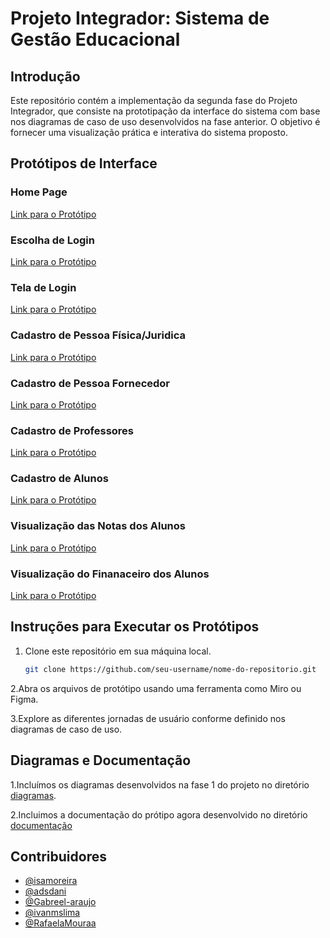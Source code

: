 # Projeto Integrador: Sistema de Gestão Educacional

## Introdução

Este repositório contém a implementação da segunda fase do Projeto Integrador, que consiste na prototipação da interface do sistema com base nos diagramas de caso de uso desenvolvidos na fase anterior. O objetivo é fornecer uma visualização prática e interativa do sistema proposto.

## Protótipos de Interface

### Home Page

[Link para o Protótipo](https://github.com/isamoreira/pti-prototipo/blob/main/Template%201.jpg)

### Escolha de Login

[Link para o Protótipo](https://github.com/isamoreira/pti-prototipo/blob/main/Template%202.jpg)

### Tela de Login

[Link para o Protótipo](https://github.com/isamoreira/pti-prototipo/blob/main/Template%207.jpg)


### Cadastro de Pessoa Física/Juridica

[Link para o Protótipo](https://github.com/isamoreira/pti-prototipo/blob/main/Template%205.jpg)



### Cadastro de Pessoa Fornecedor

[Link para o Protótipo](https://github.com/isamoreira/pti-prototipo/blob/main/Template%206.jpg)


### Cadastro de Professores

[Link para o Protótipo](https://github.com/isamoreira/pti-prototipo/blob/main/Template%204.jpg)


### Cadastro de Alunos

[Link para o Protótipo](https://github.com/isamoreira/pti-prototipo/blob/main/Template%203.jpg)

### Visualização das Notas dos Alunos

[Link para o Protótipo](https://github.com/isamoreira/pti-prototipo/blob/main/Template%2011.jpg)

### Visualização do Finanaceiro dos Alunos

[Link para o Protótipo](https://github.com/isamoreira/pti-prototipo/blob/main/Template%2010.jpg)



## Instruções para Executar os Protótipos

1. Clone este repositório em sua máquina local.
   ```bash
   git clone https://github.com/seu-username/nome-do-repositorio.git
   
2.Abra os arquivos de protótipo usando uma ferramenta como Miro ou Figma.

3.Explore as diferentes jornadas de usuário conforme definido nos diagramas de caso de uso.


## Diagramas e Documentação

1.Incluímos os diagramas desenvolvidos na fase 1 do projeto no diretório [diagramas](https://github.com/isamoreira/pti-prototipo/blob/main/diagrama%20caso%20de%20uso.jpeg).

2.Incluimos a documentação do prótipo agora desenvolvido no diretório [documentação](https://github.com/isamoreira/pti-prototipo/blob/main/Prot%C3%B3tipo%20da%20Interface%20do%20Sistema_%20Sistema%20de%20Gest%C3%A3o%20Educacional.pdf)

## Contribuidores

- [@isamoreira](https://github.com/isamoreira)
- [@adsdani](https://github.com/AdsDani)
- [@Gabreel-araujo](https://github.com/Gabreel-Araujo)
- [@ivanmslima](https://github.com/ivanmslima)
- [@RafaelaMouraa](https://github.com/RafaelaMouraa)

